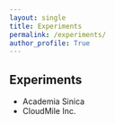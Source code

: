 ```yaml
---
layout: single
title: Experiments
permalink: /experiments/
author_profile: True
---
```


## Experiments
- Academia Sinica
- CloudMile Inc.
